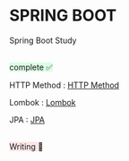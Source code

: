 # SPRING BOOT
Spring Boot Study

<br>
<span style="background-color:#DCFFE4">complete ✅ </span>

HTTP Method : [HTTP Method][HTTPlink]
 
[HTTPlink]: ./Basic/HTTP_Method/HTTP_Method.md

Lombok : [Lombok][Lomboklink]
 
[Lomboklink]: ./Basic/Lombok/Lombok.md

JPA : [JPA][JPAlink]
 
[JPAlink]: ./Basic/JPA/JPA.md

<br>
<span style="background-color:#FFE6E6">Writing 🤔 </span>

